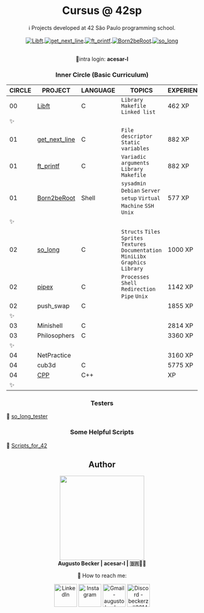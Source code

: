 <h1 align="center"> Cursus @ 42sp </h1>

<p align="center" >ℹ️ Projects developed at 42 São Paulo programming school.</p>

<div align="center" style="display: inline_block">
<a href="https://github.com/augustobecker/Libft" target="_blank"> <img align="center" alt="Libft" src="https://user-images.githubusercontent.com/81205527/149165832-9344c9e5-6075-4268-b276-26b60efc5733.png"> </a>
  <a href="https://github.com/augustobecker/get_next_line" target="_blank"><img align="center" alt="get_next_line" src="https://user-images.githubusercontent.com/81205527/149212588-45d60d10-2e78-46c5-bf0c-0dc247464ad5.png">  </a>
    <a href="https://github.com/augustobecker/ft_printf" target="_blank"><img align="center" alt="ft_printf" src="https://user-images.githubusercontent.com/81205527/157133425-69e61e0d-9051-4733-87cb-844319544a8b.png">  </a>
    <a href="https://github.com/augustobecker/Born2beRoot" target="_blank"><img align="center" alt="Born2beRoot" src="https://user-images.githubusercontent.com/81205527/172609635-7e885150-0014-4f7b-815d-45ab7bfc2b47.png"> </a>
    <a href="https://github.com/augustobecker/so_long" target="_blank"><img align="center" alt="so_long" src="https://user-images.githubusercontent.com/81205527/179134510-48689e9e-f8e4-4165-be40-2e0ec8f5d60d.png"> </a>
  
</br>:bookmark:intra login: **acesar-l**
</div>

<h3 align="center"> Inner Circle (Basic Curriculum)</h3>

| CIRCLE | PROJECT| LANGUAGE | TOPICS | EXPERIENCE | STATUS |
| ------ | -------| -------- | ------ | ---------- | ------ |
|00| <a href="https://github.com/augustobecker/Libft">Libft</a>| C | `Library` `Makefile` `Linked list`|  462 XP | 125% ✅ |
|✨  ||||||
|01| <a href="https://github.com/augustobecker/get_next_line">get_next_line </a>| C | `File descriptor` `Static variables`| 882 XP| 104% ✅ |
|01| <a href="https://github.com/augustobecker/ft_printf"> ft_printf </a> | C | `Variadic arguments` `Library` `Makefile`|  882 XP | 100% ✅ |
|01| <a href="https://github.com/augustobecker/Born2beRoot">Born2beRoot</a>| Shell | `sysadmin` `Debian` `Server setup` `Virtual Machine` `SSH` `Unix` | 577 XP    |110% ✅| |
|✨  ||||||
|02| <a href="https://github.com/augustobecker/SoLong">so_long</a>| C | `Structs` `Tiles` `Sprites` `Textures` `Documentation`  `MiniLibx Graphics Library` |  1000 XP    |123% ✅| |
|02| <a href="https://github.com/augustobecker/pipex"> pipex | C |  `Processes` `Shell Redirection`  `Pipe` `Unix` |  1142 XP    |115% ✅| |
|02| push_swap | C | |  1855 XP    |0%| |
|✨  ||||||
|03| Minishell| C | | 2814 XP    |0%| |
|03| Philosophers | C | |  3360 XP    |0%| |
|✨  ||||||
|04| NetPractice|  | |  3160 XP    |0%| |
|04| cub3d| C | |  5775 XP    |0%| |
|04| <a href="https://github.com/augustobecker/CPP">CPP</a> | C++ | |  XP    |0%| |
|✨  ||||||

<h3 align="center"> Testers </h3>

:small_blue_diamond: <a href="https://github.com/augustobecker/SoLongTester">so_long_tester</a>

<h3 align="center"> Some Helpful Scripts </h3>

:small_blue_diamond: <a href="https://github.com/augustobecker/Scripts_for_42">Scripts_for_42</a>

<h2  align="center">Author</h2>
<div align="center">
	<div>
	<img height="222em" src="https://user-images.githubusercontent.com/81205527/174709160-f4bc029d-b667-469b-b2a7-4e036f1c5349.png">
	</div>
	<div>
		<strong> Augusto Becker | acesar-l | 🇧🇷👨‍🚀</strong>
	
:wave: How to reach me:
    	</div> 
    	<div>
  	<a href="https://www.linkedin.com/in/augusto-becker/" target="_blank"><img align="center" alt="LinkedIn" height="60" src="https://user-images.githubusercontent.com/81205527/157161849-01a9df02-bf32-45be-add4-122bc40b48cf.png"></a>
	<a href="https://www.instagram.com/augusto.becker/" target="_blank"><img align="center" alt="Instagram" height="60" src="https://user-images.githubusercontent.com/81205527/157161841-19ec3ab2-2c8f-4ec0-8b9d-3cd885256098.png"></a>
	<a href = "mailto:augustobecker.dev@gmail.com"> <img align="center" alt="Gmail - augustobecker.dev@gmail.com" height="60" src="https://user-images.githubusercontent.com/81205527/157161831-eb9dffee-404b-4ffe-b0af-34671219f7fb.png"></a>
	<a href="https://discord.gg/3kxYkBRxUy" target="_blank"><img align="center" alt="Discord - beckerzz#3614" height="60" src="https://user-images.githubusercontent.com/81205527/157161820-de88dc63-61a3-4c9f-9445-07ac98bf0bc2.png"></a>
	</div>
</div>
